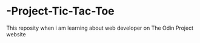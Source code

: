 # -Project-Tic-Tac-Toe
This reposity when i am learning about web developer on The Odin Project website
